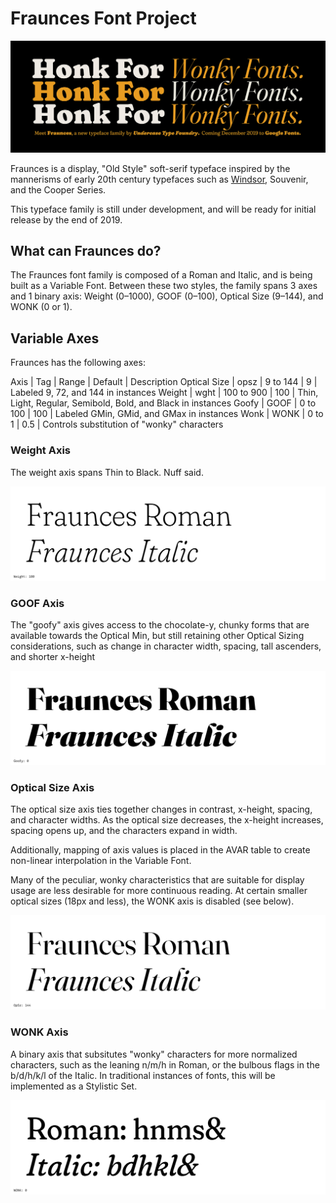 # Fraunces Font Project

![alt text](documentation/img/HonkForWonkyFonts.jpg "Honk For Wonky Fonts")

Fraunces is a display, "Old Style" soft-serif typeface inspired by the mannerisms of early 20th century typefaces such as [Windsor](http://fontreviewjournal.com/windsor/), Souvenir, and the Cooper Series.

This typeface family is still under development, and will be ready for initial release by the end of 2019.

## What can Fraunces do?

The Fraunces font family is composed of a Roman and Italic, and is being built as a Variable Font. Between these two styles, the family spans 3 axes and 1 binary axis: Weight (0–1000), GOOF (0–100), Optical Size (9–144), and WONK (0 or 1).

## Variable Axes

Fraunces has the following axes:

Axis | Tag | Range | Default | Description
Optical Size | opsz | 9 to 144 | 9 | Labeled 9, 72, and 144 in instances
Weight | wght | 100 to 900 | 100 | Thin, Light, Regular, Semibold, Bold, and Black in instances
Goofy | GOOF | 0 to 100 | 100 | Labeled GMin, GMid, and GMax in instances
Wonk | WONK | 0 to 1 | 0.5 | Controls substitution of "wonky" characters

### Weight Axis

The weight axis spans Thin to Black. Nuff said.

![alt text](documentation/explanations/weight_axis.gif "Changes in Weight")

### GOOF Axis

The "goofy" axis gives access to the chocolate-y, chunky forms that are available towards the Optical Min, but still retaining other Optical Sizing considerations, such as change in character width, spacing, tall ascenders, and shorter x-height

![alt text](documentation/explanations/goof_axis.gif "Changes in Goofy")

### Optical Size Axis

The optical size axis ties together changes in contrast, x-height, spacing, and character widths. As the optical size decreases, the x-height increases, spacing opens up, and the characters expand in width.

Additionally, mapping of axis values is placed in the AVAR table to create non-linear interpolation in the Variable Font.

Many of the peculiar, wonky characteristics that are suitable for display usage are less desirable for more continuous reading. At certain smaller optical sizes (18px and less), the WONK axis is disabled (see below). 

![alt text](documentation/explanations/opsz_axis.gif "Changes in Optical Size")


### WONK Axis

A binary axis that subsitutes "wonky" characters for more normalized characters, such as the leaning n/m/h in Roman, or the bulbous flags in the b/d/h/k/l of the Italic. In traditional instances of fonts, this will be implemented as a Stylistic Set.

![alt text](documentation/explanations/wonk_axis.gif "Changes in Goofy")
